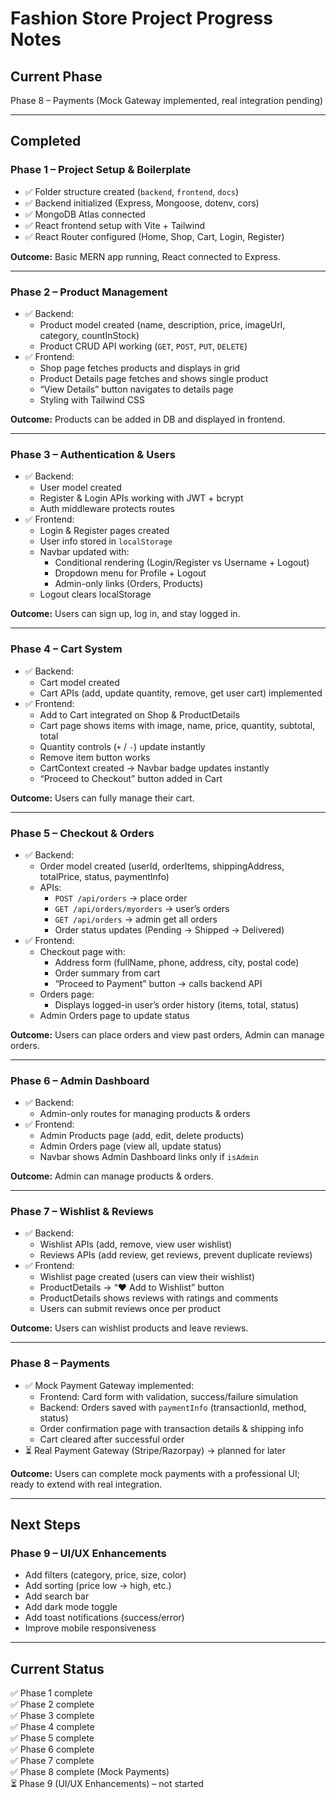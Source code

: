 # Fashion Store Project Progress Notes

## Current Phase
Phase 8 – Payments (Mock Gateway implemented, real integration pending)

---

## Completed

### Phase 1 – Project Setup & Boilerplate
- ✅ Folder structure created (`backend`, `frontend`, `docs`)
- ✅ Backend initialized (Express, Mongoose, dotenv, cors)
- ✅ MongoDB Atlas connected
- ✅ React frontend setup with Vite + Tailwind
- ✅ React Router configured (Home, Shop, Cart, Login, Register)

**Outcome:** Basic MERN app running, React connected to Express.

---

### Phase 2 – Product Management
- ✅ Backend:
  - Product model created (name, description, price, imageUrl, category, countInStock)
  - Product CRUD API working (`GET`, `POST`, `PUT`, `DELETE`)
- ✅ Frontend:
  - Shop page fetches products and displays in grid
  - Product Details page fetches and shows single product
  - “View Details” button navigates to details page
  - Styling with Tailwind CSS

**Outcome:** Products can be added in DB and displayed in frontend.

---

### Phase 3 – Authentication & Users
- ✅ Backend:
  - User model created
  - Register & Login APIs working with JWT + bcrypt
  - Auth middleware protects routes
- ✅ Frontend:
  - Login & Register pages created
  - User info stored in `localStorage`
  - Navbar updated with:
    - Conditional rendering (Login/Register vs Username + Logout)
    - Dropdown menu for Profile + Logout
    - Admin-only links (Orders, Products)
  - Logout clears localStorage

**Outcome:** Users can sign up, log in, and stay logged in.

---

### Phase 4 – Cart System
- ✅ Backend:
  - Cart model created
  - Cart APIs (add, update quantity, remove, get user cart) implemented
- ✅ Frontend:
  - Add to Cart integrated on Shop & ProductDetails
  - Cart page shows items with image, name, price, quantity, subtotal, total
  - Quantity controls (`+` / `-`) update instantly
  - Remove item button works
  - CartContext created → Navbar badge updates instantly
  - “Proceed to Checkout” button added in Cart

**Outcome:** Users can fully manage their cart.

---

### Phase 5 – Checkout & Orders
- ✅ Backend:
  - Order model created (userId, orderItems, shippingAddress, totalPrice, status, paymentInfo)
  - APIs:
    - `POST /api/orders` → place order
    - `GET /api/orders/myorders` → user’s orders
    - `GET /api/orders` → admin get all orders
    - Order status updates (Pending → Shipped → Delivered)
- ✅ Frontend:
  - Checkout page with:
    - Address form (fullName, phone, address, city, postal code)
    - Order summary from cart
    - “Proceed to Payment” button → calls backend API
  - Orders page:
    - Displays logged-in user’s order history (items, total, status)
  - Admin Orders page to update status

**Outcome:** Users can place orders and view past orders, Admin can manage orders.

---

### Phase 6 – Admin Dashboard
- ✅ Backend:
  - Admin-only routes for managing products & orders
- ✅ Frontend:
  - Admin Products page (add, edit, delete products)
  - Admin Orders page (view all, update status)
  - Navbar shows Admin Dashboard links only if `isAdmin`

**Outcome:** Admin can manage products & orders.

---

### Phase 7 – Wishlist & Reviews
- ✅ Backend:
  - Wishlist APIs (add, remove, view user wishlist)
  - Reviews APIs (add review, get reviews, prevent duplicate reviews)
- ✅ Frontend:
  - Wishlist page created (users can view their wishlist)
  - ProductDetails → “❤️ Add to Wishlist” button
  - ProductDetails shows reviews with ratings and comments
  - Users can submit reviews once per product

**Outcome:** Users can wishlist products and leave reviews.

---

### Phase 8 – Payments
- ✅ Mock Payment Gateway implemented:
  - Frontend: Card form with validation, success/failure simulation
  - Backend: Orders saved with `paymentInfo` (transactionId, method, status)
  - Order confirmation page with transaction details & shipping info
  - Cart cleared after successful order
- ⏳ Real Payment Gateway (Stripe/Razorpay) → planned for later

**Outcome:** Users can complete mock payments with a professional UI; ready to extend with real integration.

---

## Next Steps

### Phase 9 – UI/UX Enhancements
- Add filters (category, price, size, color)
- Add sorting (price low → high, etc.)
- Add search bar
- Add dark mode toggle
- Add toast notifications (success/error)
- Improve mobile responsiveness

---

## Current Status
✅ Phase 1 complete  
✅ Phase 2 complete  
✅ Phase 3 complete  
✅ Phase 4 complete  
✅ Phase 5 complete  
✅ Phase 6 complete  
✅ Phase 7 complete  
✅ Phase 8 complete (Mock Payments)  
⏳ Phase 9 (UI/UX Enhancements) – not started  
